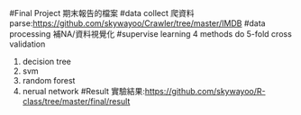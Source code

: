 #Final Project 
期末報告的檔案
#data collect
爬資料
parse:https://github.com/skywayoo/Crawler/tree/master/IMDB
#data processing
補NA/資料視覺化
#supervise learning
4 methods do 5-fold cross validation
1. decision tree
2. svm
3. random forest
4. nerual network
#Result
實驗結果:https://github.com/skywayoo/R-class/tree/master/final/result
